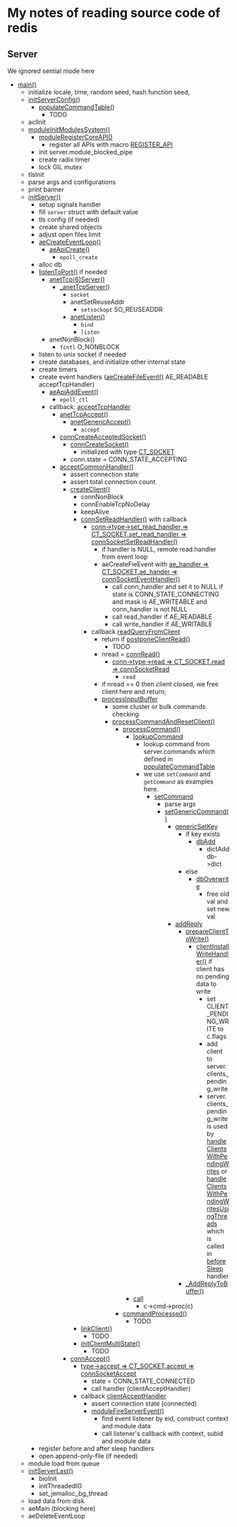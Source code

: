 # My notes of reading source code of redis

## Server

We ignored sential mode here

* [main()](https://github.com/Xuyuanp/redis/blob/6.0/src/server.c#L5136)
    * initialize locale, time, random seed, hash function seed,
    * [initServerConfig()](https://github.com/Xuyuanp/redis/blob/6.0/src/server.c#L2338)
        * [populateCommandTable()](https://github.com/Xuyuanp/redis/blob/6.0/src/server.c#L3109)
            * TODO
    * aclInit
    * [moduleInitModulesSystem()](https://github.com/Xuyuanp/redis/blob/6.0/src/module.c#L7508)
        * [moduleRegisterCoreAPI()](https://github.com/Xuyuanp/redis/blob/6.0/src/module.c#L8066)
            * register all APIs with macro [REGISTER_API](https://github.com/Xuyuanp/redis/blob/6.0/src/module.c#L7502)
        * init server.module_blocked_pipe
        * create radix timer
        * lock GIL mutex
    * tlsInit
    * parse args and configurations
    * print banner
    * [initServer()](https://github.com/Xuyuanp/redis/blob/6.0/src/server.c#L2820)
        * setup signals handler
        * fill `server` struct with default value
        * tls config (if needed)
        * create shared objects
        * adjust open files limit
        * [aeCreateEventLoop()](https://github.com/Xuyuanp/redis/blob/6.0/src/ae.c#L63)
            * [aeApiCreate()](https://github.com/Xuyuanp/redis/blob/6.0/src/ae_epoll.c#L39)
                * `epoll_create`
        * alloc db
        * [listenToPort()](https://github.com/Xuyuanp/redis/blob/6.0/src/server.c#L2706) if needed
            * [anetTcp(6)Server()](https://github.com/Xuyuanp/redis/blob/6.0/src/anet.c#L517)
                * [_anetTcpServer()](https://github.com/Xuyuanp/redis/blob/6.0/src/anet.c#L479)
                    * `socket`
                    * anetSetReuseAddr
                        * `setsockopt` SO_REUSEADDR
                    * [anetListen()](https://github.com/Xuyuanp/redis/blob/6.0/src/anet.c#L454)
                        * `bind`
                        * `listen`
            * anetNonBlock()
                * `fcntl` O_NONBLOCK
        * listen to unix socket if needed
        * create databases, and initialize other internal state
        * create timers
        * create event handlers ([aeCreateFileEvent()](https://github.com/Xuyuanp/redis/blob/6.0/src/ae.c#L153) AE_READABLE acceptTcpHandler)
            * [aeApiAddEvent()](https://github.com/Xuyuanp/redis/blob/6.0/src/ae_epoll.c#L73)
                * `epoll_ctl`
            * callback: [acceptTcpHandler](https://github.com/Xuyuanp/redis/blob/6.0/src/networking.c#L1001)
                * [anetTcpAccept()](https://github.com/Xuyuanp/redis/blob/6.0/src/anet.c#L562)
                    * [anetGenericAccept()](https://github.com/Xuyuanp/redis/blob/6.0/src/anet.c#L545)
                        * `accept`
                * [connCreateAcceptedSocket()](https://github.com/Xuyuanp/redis/blob/6.0/src/connection.c#L95)
                    * [connCreateSocket()](https://github.com/Xuyuanp/redis/blob/6.0/src/connection.c#L77)
                        * initialized with type [CT_SOCKET](https://github.com/Xuyuanp/redis/blob/6.0/src/connection.c#L349)
                    * conn.state = CONN_STATE_ACCEPTING
                * [acceptCommonHandler()](https://github.com/Xuyuanp/redis/blob/6.0/src/networking.c#L929)
                    * assert connection state
                    * assert total connection count
                    * [createClient()](https://github.com/Xuyuanp/redis/blob/6.0/src/networking.c#L100)
                        * connNonBlock
                        * connEnableTcpNoDelay
                        * keepAlive
                        * [connSetReadHandler()](https://github.com/Xuyuanp/redis/blob/6.0/src/connection.h#L165) with callback
                            * [conn->type->set_read_handler => CT_SOCKET.set_read_handler => connSocketSetReadHandler()](https://github.com/Xuyuanp/redis/blob/6.0/src/connection.h#L239)
                                * if handler is NULL, remote read handler from event loop
                                * aeCreateFieEvent with [ae_handler => CT_SOCKET.ae_hander => connSocketEventHandler()](https://github.com/Xuyuanp/redis/blob/6.0/src/connection.h#L255)
                                    * call conn_handler and set it to NULL if state is CONN_STATE_CONNECTING and mask is AE_WRITEABLE and conn_handler is not NULL
                                    * call read_handler if AE_READABLE
                                    * call write_handler if AE_WRITABLE
                            * callback [readQueryFromClient](https://github.com/Xuyuanp/redis/blob/6.0/src/networking.c#L1956)
                                * return if [postponeClientRead()]()
                                    * TODO
                                * nread = [connRead()]()
                                    * [conn->type->read => CT_SOCKET.read => connSocketRead](https://github.com/Xuyuanp/redis/blob/6.0/src/connection.c#L182)
                                        * `read`
                                * if nread == 0 then client closed, we free client here and return;
                                * [processInputBuffer](https://github.com/Xuyuanp/redis/blob/6.0/src/networking.c#L1827)
                                    * some cluster or bulk commands checking
                                    * [processCommandAndResetClient()](https://github.com/Xuyuanp/redis/blob/6.0/src/networking.c#L1940)
                                        * [processCommand()](https://github.com/Xuyuanp/redis/blob/6.0/src/server.c#L3540)
                                            * [lookupCommand](https://github.com/Xuyuanp/redis/blob/6.0/src/server.c#L3185)
                                                * lookup command from server.commands which defined in [populateCommandTable](https://github.com/Xuyuanp/redis/blob/6.0/src/server.c#L3109)
                                                * we use `setCommand` and `getCommand` as examples here.
                                                    * [setCommand](https://github.com/Xuyuanp/redis/blob/6.0/src/t_string.c#L97)
                                                        * parse args
                                                        * [setGenericCommand()](https://github.com/Xuyuanp/redis/blob/6.0/src/t_string.c#L68)
                                                            * [genericSetKey](https://github.com/Xuyuanp/redis/blob/6.0/src/db.c#L244)
                                                                * if key exists
                                                                    * [dbAdd](https://github.com/Xuyuanp/redis/blob/6.0/src/db.c#L179)
                                                                        * dictAdd db->dict
                                                                * else
                                                                    * [dbOverwrite](https://github.com/Xuyuanp/redis/blob/6.0/src/db.c#L214)
                                                                        * free old val and set new val
                                                            * [addReply](https://github.com/Xuyuanp/redis/blob/6.0/src/networking.c#L322)
                                                                * [prepareClientToWrite()](https://github.com/Xuyuanp/redis/blob/6.0/src/networking.c#L233)
                                                                    * [clientInstallWriteHandler()](https://github.com/Xuyuanp/redis/blob/6.0/src/networking.c#L192) if client has no pending data to write
                                                                        * set CLIENT_PENDING_WRITE to c.flags
                                                                        * add client to server.clients_pending_write
                                                                        * server.clients_pending_write is used by [handleClientsWithPendingWrites]() or [handleClientsWithPendingWritesUsingThreads]() which is called in [beforeSleep](https://github.com/Xuyuanp/redis/blob/6.0/src/server.c#L2110) handler
                                                                * [_AddReplyToBuffer()](https://github.com/Xuyuanp/redis/blob/6.0/src/networking.c#L263)
                                            * [call](https://github.com/Xuyuanp/redis/blob/6.0/src/server.c#L3327)
                                                * c->cmd->proc(c)
                                        * [commandProcessed()]()
                                            * TODO
                        * [linkClient()]()
                            * TODO
                        * [initClientMultiState()]()
                            * TODO
                    * [connAccept()](https://github.com/Xuyuanp/redis/blob/6.0/src/connection.h#L104)
                        * [type->accept => CT_SOCKET.accept => connSocketAccept](https://github.com/Xuyuanp/redis/blob/6.0/src/connection.c#L199)
                            * state = CONN_STATE_CONNECTED
                            * call handler (clientAcceptHandler)
                        * callback [clientAcceptHandler](https://github.com/Xuyuanp/redis/blob/6.0/src/networking.c#L868)
                            * assert connection state (connected)
                            * [moduleFireServerEvent()](https://github.com/Xuyuanp/redis/blob/6.0/src/module.c#L7352)
                                * find event listener by eid, construct context and module data
                                * call listener's callback with context, subid and module data
        * register before and after sleep handlers
        * open append-only-file (if needed)
    * module load from queue
    * [initServerLast()](https://github.com/Xuyuanp/redis/blob/6.0/src/server.c#L3037)
        * bioInit
        * initThreadedIO
        * set_jemalloc_bg_thread
    * load data from disk
    * aeMain (blocking here)
    * aeDeleteEventLoop
